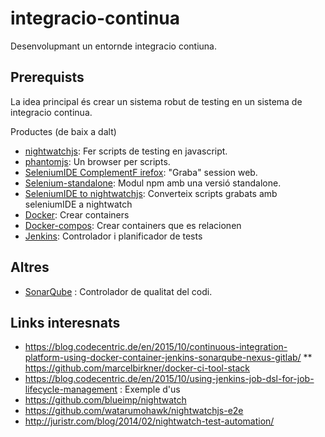 # integracio-continua
Desenvolupmant un entornde integracio contiuna.

## Prerequists

La idea principal és crear un sistema robut de testing en un sistema de integracio continua.

Productes (de baix a dalt)
* [nightwatchjs](http://nightwatchjs.org/): Fer scripts de testing en javascript.
* [phantomjs](http://phantomjs.org/): Un browser per scripts.
* [SeleniumIDE ComplementF irefox](https://addons.mozilla.org/ca/firefox/addon/selenium-ide/): "Graba" session web.
* [Selenium-standalone](https://www.npmjs.com/package/selenium-server-standalone-jar): Modul npm amb una versió standalone.
* [SeleniumIDE to nightwatchjs](https://github.com/timjrobinson/seleniumide2nightwatch): Converteix scripts grabats amb seleniumIDE a nightwatch
* [Docker](https://docker.io): Crear containers
* [Docker-compos](https://docs.docker.com/compose/): Crear containers que es relacionen
* [Jenkins](https://jenkins.io/): Controlador i planificador de tests

## Altres
* [SonarQube](http://www.sonarqube.org/) : Controlador de qualitat del codi.

## Links interesnats
* https://blog.codecentric.de/en/2015/10/continuous-integration-platform-using-docker-container-jenkins-sonarqube-nexus-gitlab/
** https://github.com/marcelbirkner/docker-ci-tool-stack
* https://blog.codecentric.de/en/2015/10/using-jenkins-job-dsl-for-job-lifecycle-management : Exemple d'us
* https://github.com/blueimp/nightwatch
* https://github.com/watarumohawk/nightwatchjs-e2e
* http://juristr.com/blog/2014/02/nightwatch-test-automation/
